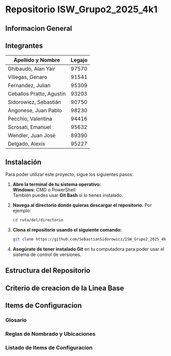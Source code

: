 # Repositorio ISW_Grupo2_2025_4k1

## Informacion General


## Integrantes

| Apellido y Nombre              | Legajo |
|--------------------------------|--------|
| Ghibaudo, Alan Yair           | 97570  |
| Villegas, Genaro              | 91541  |
| Fernandez, Julian             | 95309  |
| Ceballos Pratto, Agustín      | 93203  |
| Sidorowicz, Sebastián         | 90750  |
| Angonese, Juan Pablo          | 98230  |
| Pecchio, Valentina            | 94416  |
| Scrosati, Emanuel             | 95632  |
| Wendler, Juan José            | 89390  |
| Delgado, Alexis               | 95227  |


## Instalación

Para poder utilizar este proyecto, sigue los siguientes pasos:

1. **Abre la terminal de tu sistema operativo:**  
   **Windows:** CMD o PowerShell  
   También puedes usar **Git Bash** si lo tienes instalado.

2. **Navega al directorio donde quieras descargar el repositorio.** Por ejemplo:  
   ```bash
   cd ruta/del/directorio
   ```

3. **Clona el repositorio usando el siguiente comando:**  
   ```bash
   git clone https://github.com/SebastianSidorowicz/ISW_Grupo2_2025_4k1.git
   ```

4. **Asegúrate de tener instalado Git** en tu computadora para poder usar el sistema de control de versiones.

## Estructura del Repositorio

## Criterio de creacion de la Linea Base 

## Items de Configuracion 

### Glosario

### Reglas de Nombrado y Ubicaciones

### Listado de Items de Configuracion




